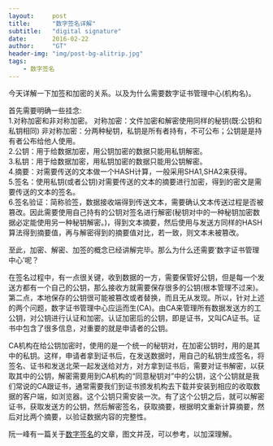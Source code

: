 ```yaml
---
layout:     post
title:      "数字签名详解"
subtitle:   "digital signature"
date:       2016-02-22
author:     "GT"
header-img: "img/post-bg-alitrip.jpg"
tags:
    - 数字签名
---
```

<div id="top"></div>
今天详解一下加签和加密的关系。以及为什么需要数字证书管理中心(机构名)。

首先需要明确一些挂念:  
1.对称加密和非对称加密。
  对称加密：文件加密和解密使用同样的秘钥(既:公钥和私钥相同)
  非对称加密：分两种秘钥，私钥是所有者持有，不可公布；公钥是是持有者公布给他人使用。  
2.公钥：用于给数据加密，用公钥加密的数据只能用私钥解密。  
3.私钥：用于给数据加密，用私钥加密的数据只能用公钥解密。  
4.摘要：对需要传送的文本做一个HASH计算，一般采用SHA1,SHA2来获得。  
5.签名：使用私钥(或者公钥)对需要传送的文本的摘要进行加密，得到的密文是需要传送的文本的签名。  
6.签名验证：简称验签，数据接收端得到传送文本，需要确认文本传送过程是否被篡改。因此需要使用自己持有的公钥对签名进行解密(秘钥对中的一种秘钥加密数据必定能使用另一种秘钥解密。)，得到文本摘要，然后使用与发送方同样的HASH算法得到摘要值，再与解密得到的摘要值对比，若一致，则文本未被篡改。  

至此，加密、解密、加签的概念已经讲解完毕。那么为什么还需要‘数字证书管理中心’呢？  

在签名过程中，有一点很关键，收到数据的一方，需要保管好公钥，但是每一个发送方都有一个自己的公钥，那么接收方就需要保存很多的公钥(根本管理不过来)。第二点，本地保存的公钥很可能被篡改或者替换，而且无从发现。所以，针对上述的两个问题，数字证书管理中心应运而生(CA)。由CA来管理所有数据发送方的工公钥，对公钥进行认证和加密。认证加密后的公钥，即是证书，又叫CA证书。证书中包含了很多信息，对重要的就是申请者的公钥。  

CA机构在给公钥加密时，使用的是一个统一的秘钥对，在加密公钥时，用的是其中的私钥。这样，申请者拿到证书后，在发送数据时，用自己的私钥生成签名，将签名、证书和发送北荣一起发送给对方，对方拿到证书后，需要对证书解密，以获取其中的公钥，解密需要用到CA机构的“同意秘钥对”中的公钥，这个公钥就是我们常说的CA跟证书，通常需要我们到证书颁发机构去下载并安装到相应的收取数据的客户端，如浏览器。这个公钥只需安装一次。有了这个公钥之后，就可以解密证书，获取发送方的公钥，然后解密签名，获取摘要，根据明文重新计算摘要，然后对比两个摘要，以验证数据内容的完整性。  

阮一峰有一篇关于[数字签名](http://www.ruanyifeng.com/blog/2011/08/what_is_a_digital_signature.html)的文章，图文并茂，可以参考，以加深理解。  






<div id="footer"></div>

